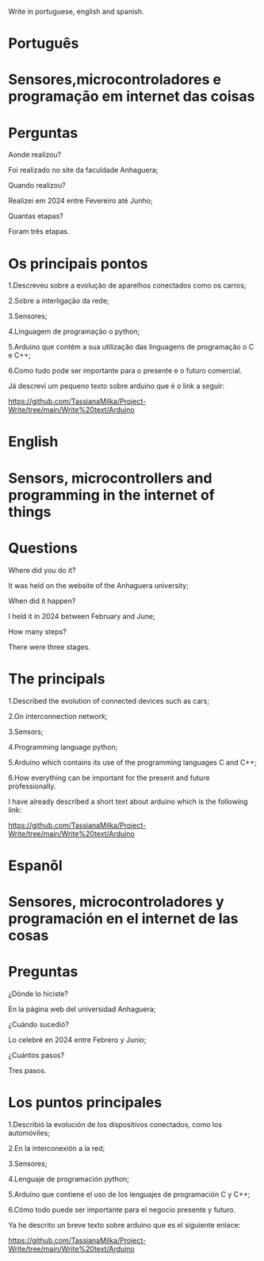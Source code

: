 Write in portuguese, english and spanish.

# Português

# Sensores,microcontroladores e programação em internet das coisas

# Perguntas

Aonde realizou?

Foi realizado no site da faculdade Anhaguera;

Quando realizou?

Realizei em 2024 entre Fevereiro até Junho;

Quantas etapas?

Foram três etapas.

# Os principais pontos

1.Descreveu sobre a evolução de aparelhos conectados como os carros;

2.Sobre a interligação da rede;

3.Sensores;

4.Linguagem de programação o python;

5.Arduino que contém a sua utilização das linguagens de programação o C e C++;

6.Como tudo pode ser importante para o presente e o futuro comercial.

Já descrevi um pequeno texto sobre arduino que é o link a seguir:

https://github.com/TassianaMilka/Project-Write/tree/main/Write%20text/Arduino

# English

# Sensors, microcontrollers and programming in the internet of things

# Questions

Where did you do it?

It was held on the website of the Anhaguera university;

When did it happen?

I held it in 2024 between February and June;

How many steps?

There were three stages.

# The principals 

1.Described the evolution of connected devices such as cars;

2.On interconnection network;

3.Sensors;

4.Programming language python;

5.Arduino which contains its use of the programming languages C and C++;

6.How everything can be important for the present and future professionally.

I have already described a short text about arduino which is the following link:

https://github.com/TassianaMilka/Project-Write/tree/main/Write%20text/Arduino

# Espanõl

# Sensores, microcontroladores y programación en el internet de las cosas

# Preguntas

¿Dónde lo hiciste?

En la página web del universidad Anhaguera;

¿Cuándo sucedió?

Lo celebré en 2024 entre Febrero y Junio;

¿Cuántos pasos?

Tres pasos.

# Los puntos principales 

1.Describió la evolución de los dispositivos conectados, como los automóviles;

2.En la interconexión a la red;

3.Sensores;

4.Lenguaje de programación python;

5.Arduino que contiene el uso de los lenguajes de programación C y C++;

6.Cómo todo puede ser importante para el negocio presente y futuro.

Ya he descrito un breve texto sobre arduino que es el siguiente enlace:

https://github.com/TassianaMilka/Project-Write/tree/main/Write%20text/Arduino
